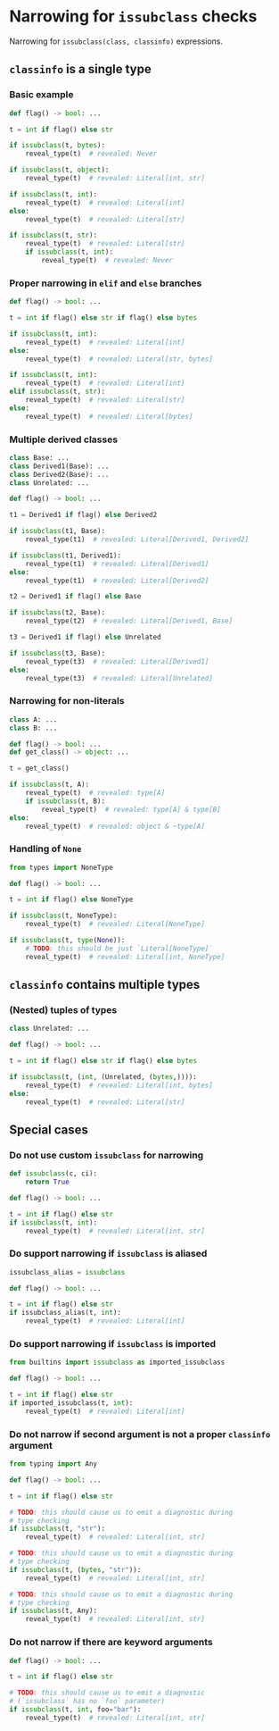 # Narrowing for `issubclass` checks

Narrowing for `issubclass(class, classinfo)` expressions.

## `classinfo` is a single type

### Basic example

```py
def flag() -> bool: ...

t = int if flag() else str

if issubclass(t, bytes):
    reveal_type(t)  # revealed: Never

if issubclass(t, object):
    reveal_type(t)  # revealed: Literal[int, str]

if issubclass(t, int):
    reveal_type(t)  # revealed: Literal[int]
else:
    reveal_type(t)  # revealed: Literal[str]

if issubclass(t, str):
    reveal_type(t)  # revealed: Literal[str]
    if issubclass(t, int):
        reveal_type(t)  # revealed: Never
```

### Proper narrowing in `elif` and `else` branches

```py
def flag() -> bool: ...

t = int if flag() else str if flag() else bytes

if issubclass(t, int):
    reveal_type(t)  # revealed: Literal[int]
else:
    reveal_type(t)  # revealed: Literal[str, bytes]

if issubclass(t, int):
    reveal_type(t)  # revealed: Literal[int]
elif issubclass(t, str):
    reveal_type(t)  # revealed: Literal[str]
else:
    reveal_type(t)  # revealed: Literal[bytes]
```

### Multiple derived classes

```py
class Base: ...
class Derived1(Base): ...
class Derived2(Base): ...
class Unrelated: ...

def flag() -> bool: ...

t1 = Derived1 if flag() else Derived2

if issubclass(t1, Base):
    reveal_type(t1)  # revealed: Literal[Derived1, Derived2]

if issubclass(t1, Derived1):
    reveal_type(t1)  # revealed: Literal[Derived1]
else:
    reveal_type(t1)  # revealed: Literal[Derived2]

t2 = Derived1 if flag() else Base

if issubclass(t2, Base):
    reveal_type(t2)  # revealed: Literal[Derived1, Base]

t3 = Derived1 if flag() else Unrelated

if issubclass(t3, Base):
    reveal_type(t3)  # revealed: Literal[Derived1]
else:
    reveal_type(t3)  # revealed: Literal[Unrelated]
```

### Narrowing for non-literals

```py
class A: ...
class B: ...

def flag() -> bool: ...
def get_class() -> object: ...

t = get_class()

if issubclass(t, A):
    reveal_type(t)  # revealed: type[A]
    if issubclass(t, B):
        reveal_type(t)  # revealed: type[A] & type[B]
else:
    reveal_type(t)  # revealed: object & ~type[A]
```

### Handling of `None`

```py
from types import NoneType

def flag() -> bool: ...

t = int if flag() else NoneType

if issubclass(t, NoneType):
    reveal_type(t)  # revealed: Literal[NoneType]

if issubclass(t, type(None)):
    # TODO: this should be just `Literal[NoneType]`
    reveal_type(t)  # revealed: Literal[int, NoneType]
```

## `classinfo` contains multiple types

### (Nested) tuples of types

```py
class Unrelated: ...

def flag() -> bool: ...

t = int if flag() else str if flag() else bytes

if issubclass(t, (int, (Unrelated, (bytes,)))):
    reveal_type(t)  # revealed: Literal[int, bytes]
else:
    reveal_type(t)  # revealed: Literal[str]
```

## Special cases

### Do not use custom `issubclass` for narrowing

```py
def issubclass(c, ci):
    return True

def flag() -> bool: ...

t = int if flag() else str
if issubclass(t, int):
    reveal_type(t)  # revealed: Literal[int, str]
```

### Do support narrowing if `issubclass` is aliased

```py
issubclass_alias = issubclass

def flag() -> bool: ...

t = int if flag() else str
if issubclass_alias(t, int):
    reveal_type(t)  # revealed: Literal[int]
```

### Do support narrowing if `issubclass` is imported

```py
from builtins import issubclass as imported_issubclass

def flag() -> bool: ...

t = int if flag() else str
if imported_issubclass(t, int):
    reveal_type(t)  # revealed: Literal[int]
```

### Do not narrow if second argument is not a proper `classinfo` argument

```py
from typing import Any

def flag() -> bool: ...

t = int if flag() else str

# TODO: this should cause us to emit a diagnostic during
# type checking
if issubclass(t, "str"):
    reveal_type(t)  # revealed: Literal[int, str]

# TODO: this should cause us to emit a diagnostic during
# type checking
if issubclass(t, (bytes, "str")):
    reveal_type(t)  # revealed: Literal[int, str]

# TODO: this should cause us to emit a diagnostic during
# type checking
if issubclass(t, Any):
    reveal_type(t)  # revealed: Literal[int, str]
```

### Do not narrow if there are keyword arguments

```py
def flag() -> bool: ...

t = int if flag() else str

# TODO: this should cause us to emit a diagnostic
# (`issubclass` has no `foo` parameter)
if issubclass(t, int, foo="bar"):
    reveal_type(t)  # revealed: Literal[int, str]
```
